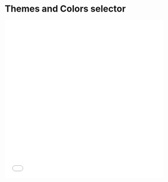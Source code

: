 # Themes and Colors selector
<iframe height='500' scrolling='no' title='Themes and Colors Selector by Zircle' src='//codepen.io/zircle/embed/MrLMvB/?height=500&theme-id=light&default-tab=result&embed-version=2' frameborder='no' allowtransparency='true' allowfullscreen='true' style='width: 100%;'>See the Pen <a href='https://codepen.io/zircle/pen/MrLMvB/'>Themes and Colors Selector by Zircle</a>
</iframe>